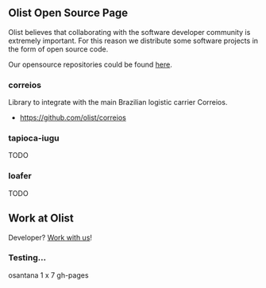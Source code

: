 ## Olist Open Source Page

Olist believes that collaborating with the software developer community is extremely important. For this reason we distribute some software projects in the form of open source code.

Our opensource repositories could be found [here](https://github.com/olist).

### correios

Library to integrate with the main Brazilian logistic carrier Correios.

  * https://github.com/olist/correios


### tapioca-iugu

TODO

### loafer

TODO

## Work at Olist

Developer? [Work with us](https://github.com/olist/work-at-olist)!

### Testing...

osantana 1 x 7 gh-pages
